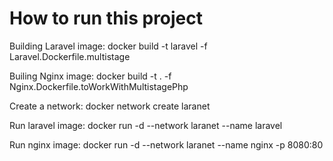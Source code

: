 # How to run this project

Building Laravel image: docker build -t <name> laravel -f Laravel.Dockerfile.multistage

Builing Nginx image: docker build -t <name> . -f Nginx.Dockerfile.toWorkWithMultistagePhp

Create a network: docker network create laranet 

Run laravel image: docker run -d --network laranet --name laravel <image> 

Run nginx image: docker run -d --network laranet --name nginx -p 8080:80 <image>

